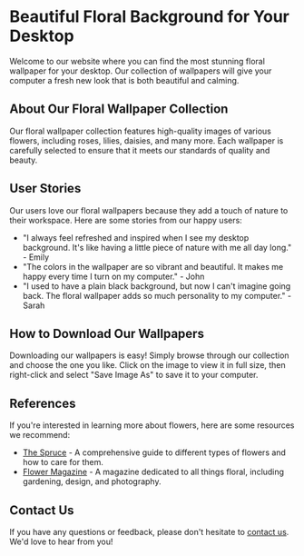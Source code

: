 <!--font:Poppins-->

# Beautiful Floral Background for Your Desktop

Welcome to our website where you can find the most stunning floral wallpaper for your desktop. Our collection of wallpapers will give your computer a fresh new look that is both beautiful and calming. 

## About Our Floral Wallpaper Collection

Our floral wallpaper collection features high-quality images of various flowers, including roses, lilies, daisies, and many more. Each wallpaper is carefully selected to ensure that it meets our standards of quality and beauty. 

## User Stories

Our users love our floral wallpapers because they add a touch of nature to their workspace. Here are some stories from our happy users:

- "I always feel refreshed and inspired when I see my desktop background. It's like having a little piece of nature with me all day long." - Emily
- "The colors in the wallpaper are so vibrant and beautiful. It makes me happy every time I turn on my computer." - John
- "I used to have a plain black background, but now I can't imagine going back. The floral wallpaper adds so much personality to my computer." - Sarah

## How to Download Our Wallpapers

Downloading our wallpapers is easy! Simply browse through our collection and choose the one you like. Click on the image to view it in full size, then right-click and select "Save Image As" to save it to your computer. 

## References

If you're interested in learning more about flowers, here are some resources we recommend:

- [The Spruce](#) - A comprehensive guide to different types of flowers and how to care for them.
- [Flower Magazine](#) - A magazine dedicated to all things floral, including gardening, design, and photography.

## Contact Us

If you have any questions or feedback, please don't hesitate to [contact us](#). We'd love to hear from you!

<!--

Write me content for website with wallpaper which alt text is:

"A close-up of a flower"

The name/title of the page should not be 1:1 copy of the alt text but rather a real content of the website which is using this wallpaper.

- Use markdown format 
- Start with heading
- Heading should be short and concise
- The content should look like a real website 
- The website should not be about the wallpaper, wallpaper is just a related background
- Heading should be contain work "wallpaper" or "background"
- Include real sections like references, contact, user stories, etc. use things relevant to the page purpose.
- Feel free to use structure like headings, bullets, numbering, blockquotes, paragraphs, horizontal lines, etc.
- You can use formatting like bold or _italic_
- You can include UTF-8 emojis
- Links should be only #hash anchors (and you can refer to the document itself)
- Do not include images


---


# Beautiful Floral Background for Your Desktop

Welcome to our website where you can find the most stunning floral wallpaper for your desktop. Our collection of wallpapers will give your computer a fresh new look that is both beautiful and calming. 

## About Our Floral Wallpaper Collection

Our floral wallpaper collection features high-quality images of various flowers, including roses, lilies, daisies, and many more. Each wallpaper is carefully selected to ensure that it meets our standards of quality and beauty. 

## User Stories

Our users love our floral wallpapers because they add a touch of nature to their workspace. Here are some stories from our happy users:

- "I always feel refreshed and inspired when I see my desktop background. It's like having a little piece of nature with me all day long." - Emily
- "The colors in the wallpaper are so vibrant and beautiful. It makes me happy every time I turn on my computer." - John
- "I used to have a plain black background, but now I can't imagine going back. The floral wallpaper adds so much personality to my computer." - Sarah

## How to Download Our Wallpapers

Downloading our wallpapers is easy! Simply browse through our collection and choose the one you like. Click on the image to view it in full size, then right-click and select "Save Image As" to save it to your computer. 

## References

If you're interested in learning more about flowers, here are some resources we recommend:

- [The Spruce](#) - A comprehensive guide to different types of flowers and how to care for them.
- [Flower Magazine](#) - A magazine dedicated to all things floral, including gardening, design, and photography.

## Contact Us

If you have any questions or feedback, please don't hesitate to [contact us](#). We'd love to hear from you!

-->
